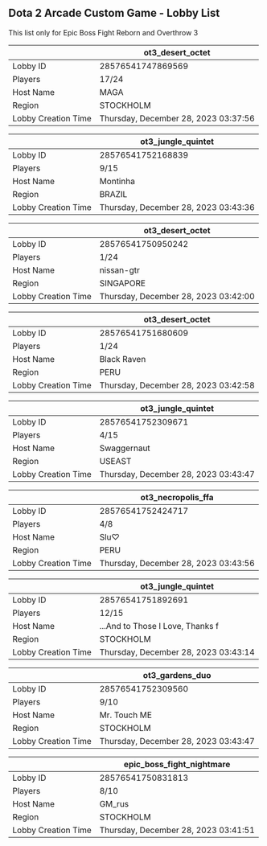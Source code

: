 ## Dota 2 Arcade Custom Game - Lobby List

This list only for Epic Boss Fight Reborn and Overthrow 3

|  | ot3_desert_octet |
| ------ | ------ |
| Lobby ID | 28576541747869569 |
| Players | 17/24 |
| Host Name | MAGA |
| Region | STOCKHOLM |
| Lobby Creation Time | Thursday, December 28, 2023 03:37:56 |


|  | ot3_jungle_quintet |
| ------ | ------ |
| Lobby ID | 28576541752168839 |
| Players | 9/15 |
| Host Name | Montinha |
| Region | BRAZIL |
| Lobby Creation Time | Thursday, December 28, 2023 03:43:36 |


|  | ot3_desert_octet |
| ------ | ------ |
| Lobby ID | 28576541750950242 |
| Players | 1/24 |
| Host Name | nissan-gtr |
| Region | SINGAPORE |
| Lobby Creation Time | Thursday, December 28, 2023 03:42:00 |


|  | ot3_desert_octet |
| ------ | ------ |
| Lobby ID | 28576541751680609 |
| Players | 1/24 |
| Host Name | Black Raven |
| Region | PERU |
| Lobby Creation Time | Thursday, December 28, 2023 03:42:58 |


|  | ot3_jungle_quintet |
| ------ | ------ |
| Lobby ID | 28576541752309671 |
| Players | 4/15 |
| Host Name | Swaggernaut |
| Region | USEAST |
| Lobby Creation Time | Thursday, December 28, 2023 03:43:47 |


|  | ot3_necropolis_ffa |
| ------ | ------ |
| Lobby ID | 28576541752424717 |
| Players | 4/8 |
| Host Name | Slu♡ |
| Region | PERU |
| Lobby Creation Time | Thursday, December 28, 2023 03:43:56 |


|  | ot3_jungle_quintet |
| ------ | ------ |
| Lobby ID | 28576541751892691 |
| Players | 12/15 |
| Host Name | ...And to Those I Love, Thanks f |
| Region | STOCKHOLM |
| Lobby Creation Time | Thursday, December 28, 2023 03:43:14 |


|  | ot3_gardens_duo |
| ------ | ------ |
| Lobby ID | 28576541752309560 |
| Players | 9/10 |
| Host Name | Mr. Touch ME |
| Region | STOCKHOLM |
| Lobby Creation Time | Thursday, December 28, 2023 03:43:47 |


|  | epic_boss_fight_nightmare |
| ------ | ------ |
| Lobby ID | 28576541750831813 |
| Players | 8/10 |
| Host Name | GM_rus |
| Region | STOCKHOLM |
| Lobby Creation Time | Thursday, December 28, 2023 03:41:51 |


